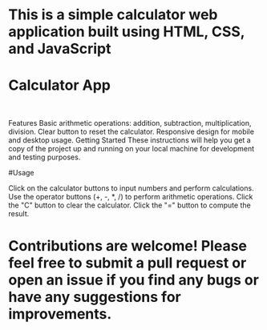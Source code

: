 # This is a simple calculator web application built using HTML, CSS, and JavaScript

<h1>Calculator App</h1>
<br>

Features
Basic arithmetic operations: addition, subtraction, multiplication, division.
Clear button to reset the calculator.
Responsive design for mobile and desktop usage.
Getting Started
These instructions will help you get a copy of the project up and running on your local machine for development and testing purposes.

#Usage

Click on the calculator buttons to input numbers and perform calculations.
Use the operator buttons (+, -, *, /) to perform arithmetic operations.
Click the "C" button to clear the calculator.
Click the "=" button to compute the result.
<br>

# Contributions are welcome! Please feel free to submit a pull request or open an issue if you find any bugs or have any suggestions for improvements.
